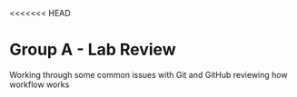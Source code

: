 <<<<<<< HEAD
# Group A - Lab Review
Working through some common issues with Git and GitHub
reviewing how workflow works

